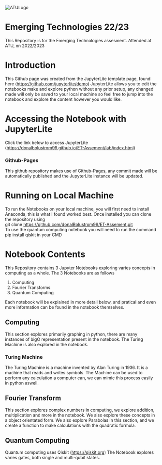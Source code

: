 ![ATULogo](https://user-images.githubusercontent.com/78157530/211163527-5fa63c5d-64df-4c5f-b42d-aa3467ceec39.png)
# Emerging Technologies 22/23
This Repository is for the Emerging Technologies assesment. Attended at ATU, on 2022/2023

# Introduction
This Github page was created from the JupyterLite template page, found here (https://github.com/jupyterlite/demo)
JupyterLite allows you to edit the notebooks make and explore python without any prior setup, any changed made will only be saved to your local machine so feel free to jump into the notebook and explore the content however you would like.

# Accessing the Notebook with JupyterLite
Click the link below to access JupyterLite <br>
(https://donalbolustrom99.github.io/ET-Assement/lab/index.html)

### Github-Pages
This github repository makes use of Github-Pages, any commit made will be automatically published and the JupyterLite instance will be updated.

# Running on Local Machine
To run the Notebooks on your local machine, you will first need to install Anaconda, this is what I found worked best. Once installed you can clone the repository using <br>
git clone https://github.com/donalBolustrom99/ET-Assement.git <br>
To use the quantum computing notebook you will need to run the command pip install qiskit in your CMD

# Notebook Contents
This Repository contains 3 Jupyter Notebooks exploring varies concepts in computing as a whole.
The 3 Notebooks are as follows

1. Computing
2. Fourier Transforms
3. Quantum Computing

Each notebook will be explained in more detail below, and pratical and even more information can be found in the notebook themselves.

## Computing
This section explores primarily graphing in python, there are many instances of bigO representation present in the notebook. The Turing Machine is also explored in the notebook. 
### Turing Machine 
The Turing Machine is a machine invented by Alan Turing in 1936. It is a machine that reads and writes symbols. The Machine can be used to perform any calculation a computer can, we can mimic this process easily in python aswell.

## Fourier Transform
This section explores complex numbers in computing, we explore addition, multiplication and more in the notebook. We also explore these concepts in a object orientated form.
We also explore Parabolas in this section, and we create a function to make calculations with the quadratic formula.

## Quantum Computing
Quantum computing uses Qiskit (https://qiskit.org)
The Notebook explores varies gates, both single and multi-qubit states.
